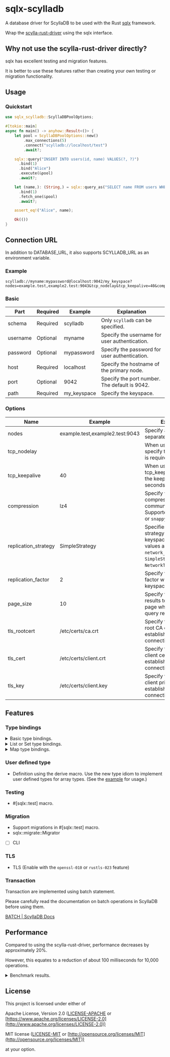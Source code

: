 # sqlx-scylladb

A database driver for ScyllaDB to be used with the Rust [sqlx](https://github.com/launchbadge/sqlx) framework.

Wrap the [scylla-rust-driver](https://github.com/scylladb/scylla-rust-driver) using the sqlx interface.

## Why not use the scylla-rust-driver directly?

sqlx has excellent testing and migration features.

It is better to use these features rather than creating your own testing or migration functionality.

## Usage

### Quickstart

```rust
use sqlx_scylladb::ScyllaDBPoolOptions;

#[tokio::main]
async fn main() -> anyhow::Result<()> {
    let pool = ScyllaDBPoolOptions::new()
        .max_connections(5)
        .connect("scylladb://localhost/test")
        .await?;

    sqlx::query("INSERT INTO users(id, name) VALUES(?, ?)")
      .bind(1)
      .bind("Alice")
      .execute(&pool)
      .await?;

    let (name,): (String,) = sqlx::query_as("SELECT name FROM users WHERE id = ?")
      .bind(1)
      .fetch_one(&pool)
      .await?;

    assert_eq!("Alice", name);

    Ok(())
}
```

## Connection URL

In addition to DATABASE_URL, it also supports SCYLLADB_URL as an environment variable.

### Example

```url
scylladb://myname:mypassword@localhost:9042/my_keyspace?nodes=example.test,example2.test:9043&tcp_nodelay&tcp_keepalive=40&compression=lz4&replication_strategy=simple&replication_factor=2&page_size=10
```

### Basic

| Part     | Required | Example     | Explanation                                   |
|----------|----------|-------------|-----------------------------------------------|
| schema   | Required | scylladb    | Only `scylladb` can be specified.             |
| username | Optional | myname      | Specify the username for user authentication. |
| password | Optional | mypassword  | Specify the password for user authentication. |
| host     | Required | localhost   | Specify the hostname of the primary node.     |
| port     | Optional | 9042        | Specify the port number. The default is 9042. |
| path     | Required | my_keyspace | Specify the keyspace.                         |

### Options

| Name                 | Example                         | Explanation                                                                                                                                                  |
|----------------------|---------------------------------|--------------------------------------------------------------------------------------------------------------------------------------------------------------|
| nodes                | example.test,example2.test:9043 | Specify additional nodes separated by commas.                                                                                                                |
| tcp_nodelay          |                                 | When using tcp_nodelay, specify the key. No value is required.                                                                                               |
| tcp_keepalive        | 40                              | When using tcp_keepalive, specify the keepalive interval in seconds.                                                                                         |
| compression          | lz4                             | Specify when compressing communication data. Supported values are `lz4` or `snappy`.                                                                         |
| replication_strategy | SimpleStrategy                  | Specifies the replication strategy when creating a keyspace. Supported values are `simple`, `network_topology`, `SimpleStrategy`, `NetworkTopologyStrategy`. |
| replication_factor   | 2                               | Specify the replication factor when creating a keyspace.                                                                                                     |
| page_size            | 10                              | Specify the number of results to retrieve per page when receiving query results.                                                                             |
| tls_rootcert         | /etc/certs/ca.crt               | Specify the path to the root CA certificate when establishing a TLS connection.                                                                              |
| tls_cert             | /etc/certs/client.crt           | Specify the path to the client certificate when establishing a TLS connection                                                                                |
| tls_key              | /etc/certs/client.key           | Specify the path to the client private key when establishing a TLS connection                                                                                |

## Features

### Type bindings

<!-- markdownlint-disable MD033 -->

<details>
<summary>Basic type bindings.</summary>

- ASCII (&str, String, Box\<str>, Cow\<'_, str>, Rc\<str>, Arc\<str>)
- TEXT (&str, String, Box\<str>, Cow\<'_, str>, Rc\<str>, Arc\<str>)
- BOOLEAN (bool)
- TINYINT (i8)
- SMALLINT (i16)
- INT (i32)
- BIGINT (i64)
- FLOAT (f32)
- DOUBLE (f64)
- BLOB (Vec\<u8>)
- UUID (uuid::Uuid)
- TIMEUUID (scylla::value::CqlTimeuuid)
- TIMESTAMP (scylla::value::CqlTimestamp, chrono::DateTime\<Utc>, time::OffsetDateTime)
- DATE (scylla::value::CqlDate, chrono::NaiveDate, time::Date)
- TIME (scylla::value::CqlTime, chrono::NaiveTime, time::Time)
- INET (std::net::IpAddr)
- DECIMAL (bigdecimal::Decimal)
- Counter (deserialize only) (scylla::value::Counter)
- Duration
- [ ] Varint

</details>

<details>
<summary>List or Set type bindings.</summary>

- LIST\<ASCII>, SET\<ASCII> ([&str], Vec\<String>)
- LIST\<TEXT>, SET\<TEXT> ([&str], Vec\<String>)
- LIST\<BOOLEAN>, SET\<BOOLEAN> (Vec\<bool>)
- LIST\<TINYINT>, SET\<TINYINT> (Vec\<i8>)
- LIST\<SMALLINT>, SET\<SMALLINT> (Vec\<i16>)
- LIST\<INT>, SET\<INT> (Vec\<i32>)
- LIST\<BIGINT>, SET\<BIGINT> (Vec\<i64>)
- LIST\<FLOAT>, SET\<FLOAT> (Vec\<f32>)
- LIST\<DOUBLE>, SET\<DOUBLE> (Vec\<f64>)
- LIST\<BLOB>, SET\<BLOB> (Vec\<Vec\<u8>>)
- LIST\<UUID>, SET\<UUID> (Vec\<uuid::Uuid>)
- LIST\<TIMEUUID>, SET\<TIMEUUID> (Vec\<scylla::value::CqlTimeuuid>)
- LIST\<TIMESTAMP>, SET\<TIMESTAMP> (Vec\<scylla::value::CqlTimestamp>, Vec\<chrono::DateTime\<Utc>>, Vec\<time::OffsetDateTime>)
- LIST\<DATE>, SET\<DATE> (Vec\<scylla::value::CqlDate>, Vec\<chrono::NaiveDate>, Vec\<time::Date>)
- LIST\<TIME>, SET\<TIME> (Vec\<scylla::value::CqlTime>, Vec\<chrono::NaiveTime>, Vec\<time::Time>)
- LIST\<INET>, SET\<INET> (Vec\<std::net::IpAddr>)
- LIST\<DECIMAL>, SET\<DECIMAL> (Vec\<bigdecimal::Decimal>)
- LIST\<DURATION> (Vec\<scylla::value::CqlDuration>)
- [ ] Varint

</details>

<details>
<summary>Map type bindings.</summary>

- MAP\<ASCII, ASCII>, MAP\<ASCII, TEXT>, MAP\<TEXT, ASCII>, MAP\<TEXT, TEXT> (HashMap\<String, String>)
- MAP\<ASCII, BOOLEAN>, MAP\<TEXT, BOOLEAN> (HashMap\<String, bool>)
- MAP\<ASCII, TINYINT>, MAP\<TEXT, TINYINT> (HashMap\<String, i8>)
- MAP\<ASCII, SMALLINT>, MAP\<TEXT, SMALLINT> (HashMap\<String, i16>)
- MAP\<ASCII, INT>, MAP\<TEXT, INT> (HashMap\<String, i32>)
- MAP\<ASCII, BIGINT>, MAP\<TEXT, BIGINT> (HashMap\<String, i64>)
- MAP\<ASCII, FLOAT>, MAP\<TEXT, FLOAT> (HashMap\<String, f32>)
- MAP\<ASCII, DOUBLE>, MAP\<TEXT, DOUBLE> (HashMap\<String, f64>)
- MAP\<ASCII, UUID>, MAP\<TEXT, UUID> (HashMap\<String, uuid::Uuid>)
- MAP\<ASCII, INET>, MAP\<TEXT, INET> (HashMap\<String, IpAddr>)

</details>

<!-- markdownlint-enable MD033 -->

### User defined type

- Definition using the derive macro. Use the new type idiom to implement user defined types for array types. (See the [example](https://github.com/masato-hi/sqlx-scylladb/blob/main/examples/user_defined_type.rs) for usage.)

### Testing

- #[sqlx::test] macro.

### Migration

- Support migrations in #[sqlx::test] macro.
- sqlx::migrate::Migrator
- [ ] CLI

### TLS

- TLS (Enable with the `openssl-010` or `rustls-023` feature)

### Transaction

Transaction are implemented using batch statement.

Please carefully read the documentation on batch operations in ScyllaDB before using them.

[BATCH | ScyllaDB Docs](https://enterprise.docs.scylladb.com/stable/cql/dml/batch.html)

## Performance

Compared to using the scylla-rust-driver, performance decreases by approximately 20%.

However, this equates to a reduction of about 100 milliseconds for 10,000 operations.

<!-- markdownlint-disable MD033 -->

<details>
<summary>Benchmark results.</summary>

| Name                           | Crate              | Lower bound | Estimate  | Upper bound |
|--------------------------------|--------------------|-------------|-----------|-------------|
| insert_text_with_scylla        | scylla-rust-driver | 462.12 ms   | 462.95 ms | 463.84 ms   |
| insert_text_with_sqlx_scylladb | sqlx-scylladb      | 549.94 ms   | 550.99 ms | 552.06 ms   |
| select_text_with_scylla        | scylla-rust-driver | 457.50 ms   | 458.24 ms | 459.01 ms   |
| select_text_with_sqlx_scylladb | sqlx-scylladb      | 563.70 ms   | 564.75 ms | 565.82 ms   |
| insert_uuid_with_scylla        | scylla-rust-driver | 464.53 ms   | 465.51 ms | 466.62 ms   |
| insert_uuid_with_sqlx_scylladb | sqlx-scylladb      | 554.59 ms   | 555.82 ms | 557.18 ms   |
| select_uuid_with_scylla        | scylla-rust-driver | 458.02 ms   | 458.76 ms | 459.50 ms   |
| select_uuid_with_sqlx_scylladb | sqlx-scylladb      | 562.22 ms   | 563.22 ms | 564.22 ms   |

</details>

<!-- markdownlint-enable MD033 -->

## License

This project is licensed under either of

Apache License, Version 2.0 ([LICENSE-APACHE](https://github.com/masato-hi/sqlx-scylladb/blob/main/LICENSE-APACHE) or [https://www.apache.org/licenses/LICENSE-2.0](http://www.apache.org/licenses/LICENSE-2.0))

MIT license ([LICENSE-MIT](https://github.com/masato-hi/sqlx-scylladb/blob/main/LICENSE-MIT) or [http://opensource.org/licenses/MIT](http://opensource.org/licenses/MIT))

at your option.
